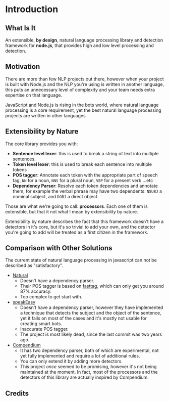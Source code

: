 # Introduction

## What Is It

An extensible, __by design__, natural language processing library and detection framework for **node.js**, that provides high and low level processing and detection.

## Motivation

There are more than few NLP projects out there, however when your project is built with Node.js and the NLP you're using is written in another language, this puts an unnecessary level of complexity and your team needs extra expertise on that language.

JavaScript and Node.js is rising in the bots world, where natural language processing is a core requirement, yet the best natural language processing projects are written in other languages

## Extensibility by Nature

The core library provides you with:

- **Sentence level lexer**: this is used to break a string of text into multiple sentences.
- **Token level lexer**: this is used to break each sentence into multiple tokens
- **POS tagger**: Annotate each token with the appropriate part of speech tag, `NN` for a noun, `NNS` for a plural noun, `VBP` for a present verb ...etc
- **Dependency Parser**: Resolve each token dependencies and annotate them, for example the verbal phrase may have two dependents: `NSUBJ` a nominal subject, and `DOBJ` a direct object.

Those are what we're going to call: **processors**. Each one of them is extensible, but that it not what I mean by extensibility by nature.

Extensibility by nature describes the fact that this framework doesn't have a detectors in it's core, but it's so trivial to add your own, and the detector you're going to add will be treated as a first citizen in the framework.

## Comparison with Other Solutions

The current state of natural language processing in javascript can not be described as "satisfactory".

- [Natural](https://github.com/NaturalNode/natural)
	- Doesn't have a dependency parser.
	- Their POS tagger is based on [fasttag](https://github.com/mark-watson/fasttag_v2), which can only get you around 87% accuracy.
	- Too complex to get start with.
- [speakEasy](https://github.com/nhunzaker/speakeasy)
	- Doesn't have a dependency parser, however they have implemented a technique that detects the subject and the object of the sentence, yet it fails on most of the cases and it's mostly not usable for creating smart bots.
	- Inaccurate POS tagger.
	- The project is most likely dead, since the last commit was two years ago.
- [Compendium](https://github.com/Ulflander/compendium-js)
	- It has two dependency parser, both of which are experimental, not yet fully implemented and require a lot of additional rules.
	- You can only extend it by adding more detectors.
	- This project _once_ seemed to be promising, however it's not being maintained at the moment. In fact, most of the processors and the detectors of this library are actually inspired by Compendium.


## Credits